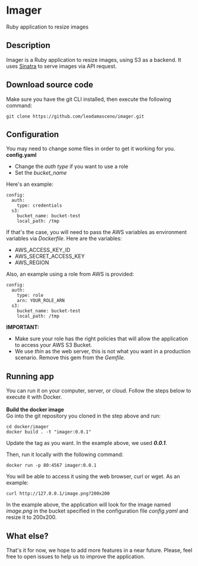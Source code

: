 # Imager
Ruby application to resize images

## Description
Imager is a Ruby application to resize images, using S3 as a backend. It uses [Sinatra](http://sinatrarb.com/) to serve images via API request.

## Download source code
Make sure you have the git CLI installed, then execute the following command:
```
git clone https://github.com/leodamasceno/imager.git
```

## Configuration
You may need to change some files in order to get it working for you. <br/>
**config.yaml**<br/>
- Change the *auth type* if you want to use a role
- Set the *bucket_name*

Here's an example:
```
config:
  auth:
    type: credentials
  s3:
    bucket_name: bucket-test
    local_path: /tmp
```
If that's the case, you will need to pass the AWS variables as environment variables via *Dockerfile*. Here are the variables:
- AWS_ACCESS_KEY_ID
- AWS_SECRET_ACCESS_KEY
- AWS_REGION

Also, an example using a role from AWS is provided:
```
config:
  auth:
    type: role
    arn: YOUR_ROLE_ARN
  s3:
    bucket_name: bucket-test
    local_path: /tmp
```

**IMPORTANT:**
- Make sure your role has the right policies that will allow the application to access your AWS S3 Bucket.
- We use *thin* as the web server, this is not what you want in a production scenario. Remove this gem from the *Gemfile*.  

## Running app
You can run it on your computer, server, or cloud. Follow the steps below to execute it with Docker.<br/><br/>
**Build the docker image**<br/>
Go into the git repository you cloned in the step above and run:
```
cd docker/imager
docker build . -t "imager:0.0.1"
```

Update the tag as you want. In the example above, we used ***0.0.1***.

Then, run it locally with the following command:
```
docker run -p 80:4567 imager:0.0.1
```

You will be able to access it using the web browser, curl or wget. As an example:
```
curl http://127.0.0.1/image.png?200x200
```

In the example above, the application will look for the image named *image.png* in the bucket specified in the configuration file *config.yaml* and resize it to 200x200.


## What else?
That's it for now, we hope to add more features in a near future. Please, feel free to open issues to help us to improve the application.
